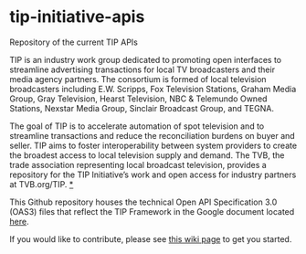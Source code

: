 # tip-initiative-apis
Repository of the current TIP APIs

TIP is an industry work group dedicated to promoting open interfaces to
streamline advertising transactions for local TV broadcasters and their media
agency partners. The consortium is formed of local television broadcasters
including E.W. Scripps, Fox Television Stations, Graham Media Group, Gray
Television, Hearst Television, NBC &amp; Telemundo Owned Stations, Nexstar Media
Group, Sinclair Broadcast Group, and TEGNA.

The goal of TIP is to accelerate automation of spot television and to
streamline transactions and reduce the reconciliation burdens on buyer and
seller. TIP aims to foster interoperability between system providers to create
the broadest access to local television supply and demand. The TVB, the trade
association representing local broadcast television, provides a repository for
the TIP Initiative’s work and open access for industry partners at
TVB.org/TIP. [*](https://www.tvb.org/Default.aspx?TabID=2159)

This Github repository houses the technical Open API Specification 3.0 (OAS3)
files that reflect the TIP Framework in the Google document located
[here](https://docs.google.com/spreadsheets/d/1J1v6ol6hSEWSlUPF4ZPMq-TMc_See3ZprvwjS_HqZic/edit#gid=221363020).

If you would like to contribute, please see [this wiki page](https://github.com/tip-initiative/tip-initiative-apis/wiki)
to get you started.
